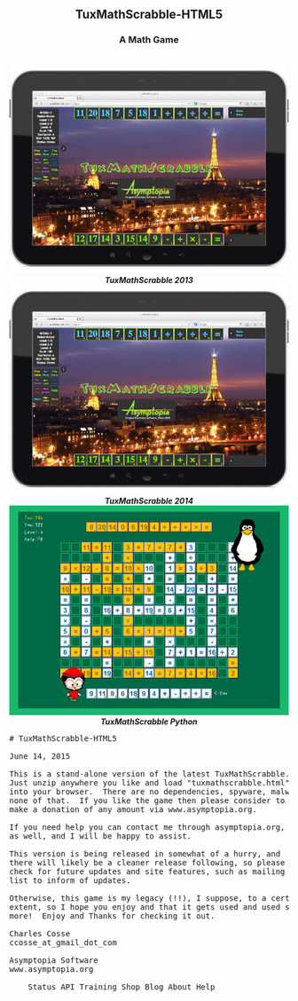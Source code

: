 <center>
<h2>TuxMathScrabble-HTML5</h2>
<h3>A Math Game</h3>

<br>
<img src="tuxmathscrabble-2013.png"/>
<br>
<i><b>TuxMathScrabble 2013</b></i>

<br>
<img src="tuxmathscrabble-2013.png"/>
<br>
<i><b>TuxMathScrabble 2014</b></i>

<br>
<img src="tuxmathscrabble-python.png"/>
<br>
<i><b>TuxMathScrabble Python</b></i>

</center>

<pre>
# TuxMathScrabble-HTML5

June 14, 2015

This is a stand-alone version of the latest TuxMathScrabble.
Just unzip anywhere you like and load "tuxmathscrabble.html" 
into your browser.  There are no dependencies, spyware, malware,
none of that.  If you like the game then please consider to
make a donation of any amount via www.asymptopia.org.

If you need help you can contact me through asymptopia.org,
as well, and I will be happy to assist.  

This version is being released in somewhat of a hurry, and
there will likely be a cleaner release following, so please
check for future updates and site features, such as mailing
list to inform of updates.

Otherwise, this game is my legacy (!!), I suppose, to a certain
extent, so I hope you enjoy and that it gets used and used some
more!  Enjoy and Thanks for checking it out.

Charles Cosse
ccosse_at_gmail_dot_com

Asymptopia Software
www.asymptopia.org

    Status API Training Shop Blog About Help 

</pre>
